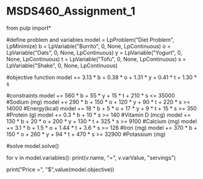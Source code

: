 # MSDS460_Assignment_1
from pulp import*

#define problem and variables
model = LpProblem("Diet Problem", LpMinimize)
b = LpVariable("Burrito", 0, None, LpContinuous)
o = LpVariable("Oats", 0, None, LpContinuous)
y = LpVariable("Yogurt", 0, None, LpContinuous)
t = LpVariable("Tofu", 0, None, LpContinuous)
s = LpVariable("Shake", 0, None, LpContinuous)

#objective function
model += 3.13 * b + 0.38 * o + 1.31 * y + 0.41 * t + 1.30 * s

#constraints
model += 560 * b + 55 * y + 15 * t + 210 * s <= 35000 #Sodium (mg)
model += 290 * b + 150 * o + 120 * y + 90 * t + 220 * s >= 14000 #Energy(kcal)
model += 18 * b + 5 * o + 17 * y + 9 * t + 15 * s >= 350 #Protein (g)
model += 0.3 * b + 10 * s >= 140 #Vitamin D (mcg)
model += 130 * b + 20 * o + 200 * y + 130 * t + 325 * s >= 9100 #Calcium (mg)
model += 3.1 * b + 1.5 * o + 1.44 * t + 3.6 * s >= 126 #Iron (mg)
model += 370 * b + 150 * o + 260 * y + 94 * t + 470 * s >= 32900 #Potassium (mg)

#solve
model.solve()

for v in model.variables():
    print(v.name, "=", v.varValue, "servings")
    
print("Price =", "$",value(model.objective))
